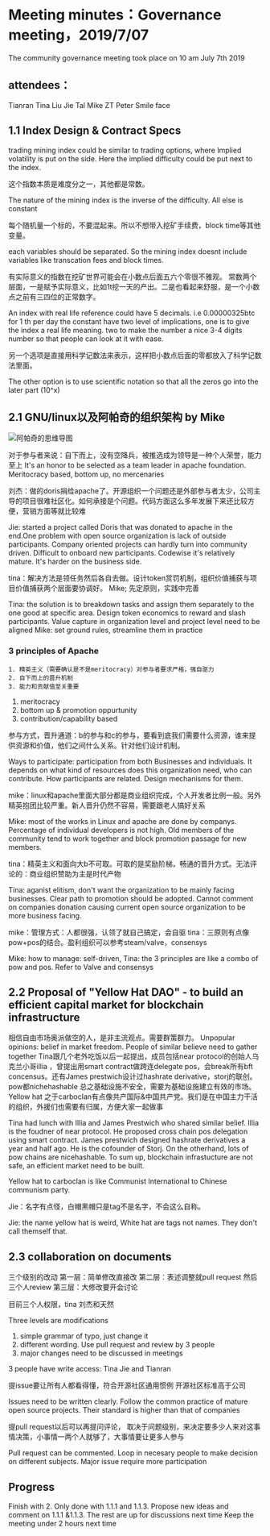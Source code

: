 
# Meeting minutes：Governance meeting，2019/7/07
The community governance meeting took place on 10 am July 7th 2019

## attendees：
Tianran
Tina
Liu Jie
Tal
Mike
ZT
Peter
Smile face


## 1.1 Index Design & Contract Specs

trading mining index could be similar to trading options, where Implied volatility is put on the side. Here the implied difficulty could be put next to the index.

这个指数本质是难度分之一，其他都是常数。

The nature of the mining index is the inverse of the difficulty. All else is constant

每个随机量一个标的，不要混起来。所以不想带入挖矿手续费，block time等其他变量。

each variables should be separated. So the mining index doesnt include variables like transcation fees and block times.

有实际意义的指数在挖矿世界可能会在小数点后面五六个零很不雅观。
常数两个层面，一是赋予实际意义，比如1t挖一天的产出。二是也看起来舒服，是一个小数点之前有三四位的正常数字。

An index with real life reference could have 5 decimals. i.e 0.00000325btc for 1 th  per day
the constant have two level of implications, one is to give the index a real life meaning. two to make the number a nice 3-4 digits number so that people can look at it with ease.

另一个选项是直接用科学记数法来表示，这样把小数点后面的零都放入了科学记数法里面。

The other option is to use scientific notation so that all the zeros go into the later part (10^x)


## 2.1 GNU/linux以及阿帕奇的组织架构 by Mike

![阿帕奇的思维导图](https://github.com/carboclan/pm/blob/master/微信图片_20190708021115.png)

对于参与者来说：自下而上，没有空降兵，被推选成为领导是一种个人荣誉，能力至上
It's an honor to be selected as a team leader in apache foundation. Meritocracy based, bottom up, no mercenaries

刘杰：做的doris捐给apache了。开源组织一个问题还是外部参与者太少，公司主导的项目很难社区化。如何承接是个问题。代码方面这么多年发展下来还比较方便，营销方面等就比较难

Jie: started a project called Doris that was donated to apache in the end.One problem with open source organization is lack of outside participants. Company oriented projects can hardly turn into community driven. Difficult to onboard new participants. Codewise it's relatively mature. It's harder on the business side.

tina：解决方法是领任务然后各自去做。设计token赏罚机制，组织价值捕获与项目价值捕获两个层面要协调好。
Mike; 先定原则，实践中完善

Tina: the solution is to breakdown tasks and assign them separately to the one good at specific area. Design token economics to reward and slash participants. Value capture in organization level and project level need to be aligned
Mike: set ground rules, streamline them in practice

### 3 principles of Apache
	1. 精英主义（需要确认是不是meritocracy）对参与者要求严格，强自驱力
	2. 自下而上的晋升机制
	3. 能力和贡献值至关重要
  
  1. meritocracy
  2. bottom up & promotion oppurtunity
  3. contribution/capability based

参与方式，晋升通道：b的参与和c的参与，要看到底我们需要什么资源，谁来提供资源和价值，他们之间什么关系。针对他们设计机制。

Ways to participate: participation from both Businesses and individuals. It depends on what kind of resources does this organization need, who can contribute. How participants are related. Design mechanisms for them.

mike：linux和apache里面大部分都是商业组织完成，个人开发者比例一般。另外精英抱团比较严重。新人晋升仍然不容易，需要跟老人搞好关系

Mike: most of the works in Linux and apache are done by companys. Percentage of individual developers is not high. Old members of the community tend to work together and block promotion passage for new members.

tina：精英主义和面向大b不可取。可取的是奖励阶梯，畅通的晋升方式。无法评论的：商业组织赞助为主是时代产物

Tina: aganist elitism, don't want the organization to be mainly facing businesses. Clear path to promotion should be adopted. Cannot comment on companies donation causing current open source organization to be more business facing.

mike：管理方式：人都很强，认领了就自己搞定，会自驱
tina：三原则有点像pow+pos的结合。盈利组织可以参考steam/valve，consensys

Mike: how to manage: self-driven, 
Tina: the 3 principles are like a combo of pow and pos. Refer to Valve and consensys

## 2.2 Proposal of "Yellow Hat DAO" - to build an efficient capital market for blockchain infrastructure

相信自由市场奥派做空的人，是非主流观点。需要群策群力。
Unpopular opinions: belief in market freedom. People of similar believe need to gather together
Tina跟几个老外吃饭以后一起提出，成员包括near protocol的创始人乌克兰小哥illia ，曾提出用smart contract做跨连delegate pos，会break所有bft concensus。还有James prestwich设计过hashrate derivative，storj的联创。pow都nichehashable
总之基础设施不安全，需要为基础设施建立有效的市场。
Yellow hat 之于carboclan有点像共产国际&中国共产党。我们是在中国主力干活的组织，外援们也需要有归属，方便大家一起做事

Tina had lunch with Illia and James Prestwich who shared similar belief. Illia is the foudner of near protocol. He proposed cross chain pos delegation using smart contract. James prestwich designed hashrate derivatives a year and half ago. He is the cofounder of Storj.
On the otherhand, lots of pow chains are nicehashable. To sum up, blockchain infrastucture are not safe, an efficient market need to be built.

Yellow hat to carboclan is like Communist International to Chinese communism party.

Jie：名字有点怪，白帽黑帽只是tag不是名字，不会这么自称。

Jie: the name yellow hat is weird, White hat are tags not names. They don't call themself that.

## 2.3 collaboration on documents
三个级别的改动
第一层：简单修改直接改
第二层：表述调整就pull request 然后三个人review
第三层：大修改要开会讨论

目前三个人权限，tina 刘杰和天然

Three levels are modifications
1. simple grammar of typo, just change it
2. different wording. Use pull request and review by 3 people
3. major changes need to be discussed in meetings

3 people have write access: Tina Jie and Tianran

提issue要让所有人都看得懂，符合开源社区通用惯例
开源社区标准高于公司

Issues need to be written clearly. Follow the common practice of mature open source projects. Their standard is higher than that of companies

提pull request以后可以再提问评论，
取决于问题级别，来决定要多少人来对这事情决策，小事情一两个人就够了，大事情要让更多人参与

Pull request can be commented. Loop in necesary people to make decision on different subjects. Major issue require more participation

## Progress

Finish with 2. Only done with 1.1.1 and 1.1.3. Propose new ideas and comment on 1.1.1 &1.1.3. The rest are up for discussions next time
Keep the meeting under 2 hours next time

